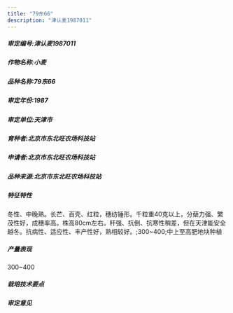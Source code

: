 ```yaml
---
title: "79东66"
description: "津认麦1987011"
---
```

##### 审定编号:津认麦1987011

##### 作物名称:小麦

##### 品种名称:79东66

##### 审定年份:1987

##### 审定单位:天津市

##### 育种者:北京市东北旺农场科技站

##### 申请者:北京市东北旺农场科技站

##### 品种来源:北京市东北旺农场科技站

##### 特征特性
冬性、中晚熟。长芒、百壳、红粒，穗纺锤形。千粒重40克以上，分蘖力强、繁茂性好，成穗率高。株高80cm左右。秆强、抗倒、抗寒性稍差，但在天津能安全越冬。抗病性、适应性、丰产性好，熟相较好。;300~400;中上至高肥地块种植

##### 产量表现
300~400

##### 栽培技术要点


##### 审定意见

